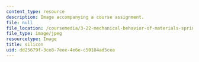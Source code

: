 ```yaml
---
content_type: resource
description: Image accompanying a course assignment.
file: null
file_location: /coursemedia/3-22-mechanical-behavior-of-materials-spring-2008/dd25679f3ce87eee4e6ec59184ad5cea_silicon.jpg
file_type: image/jpeg
resourcetype: Image
title: silicon
uid: dd25679f-3ce8-7eee-4e6e-c59184ad5cea
---
```

